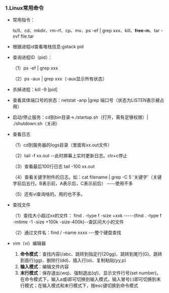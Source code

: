 ### 1.Linux常用命令

- 常用指令：

  ls/ll、cd、mkdir、rm-rf、cp、mv、ps -ef | grep xxx、kill、**free-m**、tar -xvf file.tar

- 根据进程id查看堆栈信息:gstack pid

- 查询进程ID（pid）：

  （1）ps -ef | grep xxx

  （2）ps -aux | grep xxx（-aux显示所有状态）

- 杀掉进程：kill -9 [pid]

- 查看具体端口号的状态：netstat -anp |grep 端口号（状态为LISTEN表示被占用）

- 启动/停止服务：cd到bin目录->./startup.sh（打开，需有足够权限）| ./shutdown.sh（关闭）

- 查看日志

  （1）cd到服务器的logs目录（里面有xx.out文件）

  （2）tail -f xx.out --此时屏幕上实时更新日志。ctr+c停止

  （3）查看最后100行日志 tail -100 xx.out 

  （4）查看关键字附件的日志。如：cat filename | grep -C 5 '关键字'（关键字前后五行。B表示前，A表示后，C表示前后） ----使用不多

  （5）还有vi查询啥的。用的也不多。

- 查找文件

  （1）查找大小超过xx的文件： find . -type f -size +xxk -----(find . -type f -mtime -1 -size +100k -size-400k)--查区间大小的文件

  （2）通过文件名：find / -name xxxx  ---整个硬盘查找

- vim（vi）编辑器　　

  1. **命令模式**：查找内容(/abc、跳转到指定行(20gg)、跳转到尾行(G)、跳转到首行(gg)、删除行(dd)、插入行(o)、复制粘贴(yy,p)
  2. **输入模式**：编辑文件内容
  3. **末行模式**：保存退出(wq)、强制退出(q!)、显示文件行号(set number)。在命令模式下，输入a或i即可切换到输入模式，输入冒号(:)即可切换到末行模式；在输入模式和末行模式下，按esc键切换到命令模式













